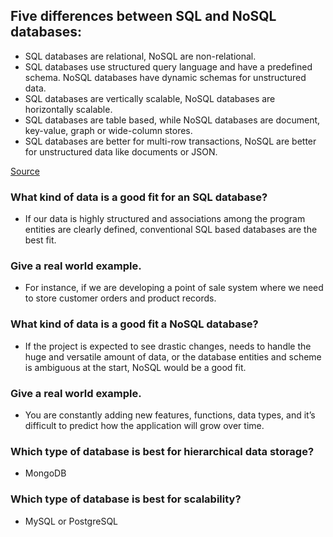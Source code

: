 ## Five differences between SQL and NoSQL databases:
- SQL databases are relational, NoSQL are non-relational.
- SQL databases use structured query language and have a predefined schema. NoSQL databases have dynamic schemas for unstructured data.
- SQL databases are vertically scalable, NoSQL databases are horizontally scalable.
- SQL databases are table based, while NoSQL databases are document, key-value, graph or wide-column stores.
- SQL databases are better for multi-row transactions, NoSQL are better for unstructured data like documents or JSON.

[Source](https://www.xplenty.com/blog/the-sql-vs-nosql-difference/#:~:text=The%20five%20critical%20differences%20of,NoSQL%20databases%20are%20horizontally%20scalable.)

### What kind of data is a good fit for an SQL database?  
- If our data is highly structured and associations among the program entities are clearly defined, conventional SQL based databases are the best fit.  
### Give a real world example.
- For instance, if we are developing a point of sale system where we need to store customer orders and product records.   
### What kind of data is a good fit a NoSQL database?
- If the project is expected to see drastic changes, needs to handle the huge and versatile amount of data, or the database entities and scheme is ambiguous at the start, NoSQL would be a good fit.   
### Give a real world example.  
- You are constantly adding new features, functions, data types, and it’s difficult to predict how the application will grow over time.  
### Which type of database is best for hierarchical data storage?
- MongoDB  
### Which type of database is best for scalability?
- MySQL or PostgreSQL
